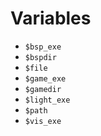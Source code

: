 Variables
=========

- `$bsp_exe`
- `$bspdir`
- `$file`
- `$game_exe`
- `$gamedir`
- `$light_exe`
- `$path`
- `$vis_exe`
